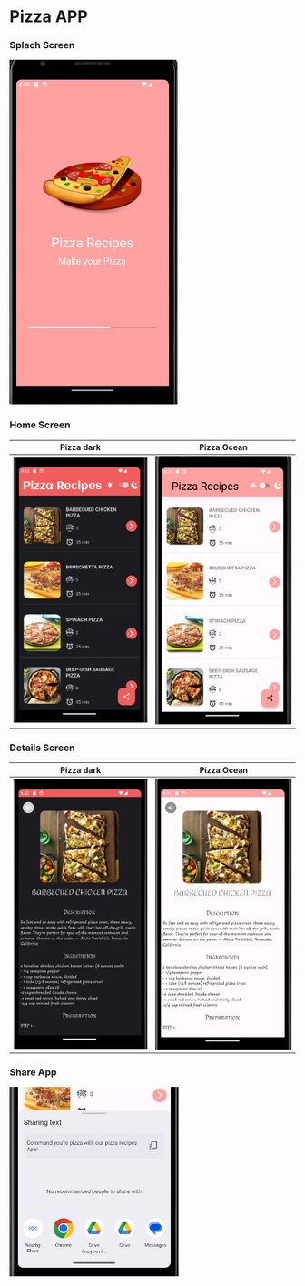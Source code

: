 # Pizza APP

### Splach Screen

![Splach Screen](./assets/start_screen.png)


### Home Screen

|                Pizza dark                 |    Pizza Ocean             |
|:-----------------------------------------:|:--------------------------:|
| ![Home Dark Mode](./assets/home_dark.png) | ![Home](./assets/home.png) |


### Details Screen

|           Pizza dark                            |         Pizza Ocean              |
|:-----------------------------------------------:|:--------------------------------:|
| ![Details Dark Mode](./assets/details_dark.png) | ![Details](./assets/details.png) |


### Share App

![Share app](./assets/share_app.png)